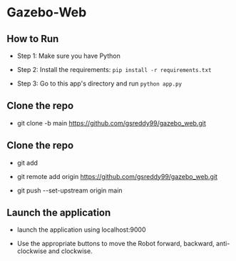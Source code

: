 # Gazebo-Web
## How to Run

- Step 1: Make sure you have Python

- Step 2: Install the requirements: `pip install -r requirements.txt`

- Step 3: Go to this app's directory and run `python app.py`


## Clone the repo
- git clone -b main https://github.com/gsreddy99/gazebo_web.git

## Clone the repo

- git add <filename>

- git remote add origin https://github.com/gsreddy99/gazebo_web.git

- git push --set-upstream origin main

## Launch the application 

- launch the application using localhost:9000

- Use the appropriate buttons to move the Robot forward, backward, anti-clockwise and clockwise.